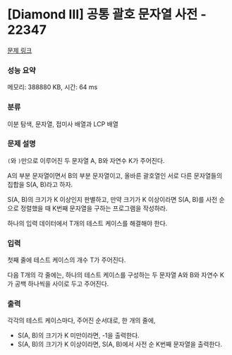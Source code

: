 # [Diamond III] 공통 괄호 문자열 사전 - 22347 

[문제 링크](https://www.acmicpc.net/problem/22347) 

### 성능 요약

메모리: 388880 KB, 시간: 64 ms

### 분류

이분 탐색, 문자열, 접미사 배열과 LCP 배열

### 문제 설명

<p><code>(</code>와 <code>)</code>만으로 이루어진 두 문자열 A, B와 자연수 K가 주어진다.</p>

<p>A의 부분 문자열이면서 B의 부분 문자열이고, 올바른 괄호열인 서로 다른 문자열들의 집합을 S(A, B)라고 하자.</p>

<p>S(A, B)의 크기가 K 이상인지 판별하고, 만약 크기가 K 이상이라면 S(A, B)를 사전 순으로 정렬했을 때 K번째 문자열을 구하는 프로그램을 작성하라.</p>

<p>하나의 입력 데이터에서 T개의 테스트 케이스를 해결해야 한다.</p>

### 입력 

 <p>첫째 줄에 테스트 케이스의 개수 T가 주어진다.</p>

<p>다음 T개의 각 줄에는, 하나의 테스트 케이스를 구성하는 두 문자열 A와 B와 자연수 K가 공백 하나씩을 사이로 두고 주어진다.</p>

### 출력 

 <p>각각의 테스트 케이스마다, 주어진 순서대로, 한 개의 줄에,</p>

<ul>
	<li>S(A, B)의 크기가 K 미만이라면, -1을 출력한다.</li>
	<li>S(A, B)의 크기가 K 이상이라면, S(A, B)에서 사전 순 K번째 문자열을 출력한다.</li>
</ul>

